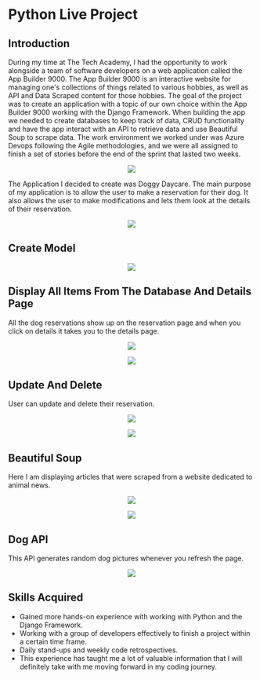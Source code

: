 
# Python Live Project

## Introduction
During my time at The Tech Academy, I had the opportunity to work alongside a team of software developers on a web application called the App Builder 9000. The App Builder 9000 is an interactive website for managing one's collections of things related to various hobbies, as well as API and Data Scraped content for those hobbies. The goal of the project was to create an application with a topic of our own choice within the App Builder 9000 working with the Django Framework. When building the app we needed to create databases to keep track of data, CRUD functionality and have the app interact with an API to retrieve data and use Beautiful Soup to scrape data. The work environment we worked under was Azure Devops following the Agile methodologies, and we were all assigned to finish a set of stories before the end of the sprint that lasted two weeks.

<p align="center">
<img src=https://user-images.githubusercontent.com/122836246/230712697-96886eca-1276-4076-8dca-12b9364047d4.png>
</p>

The Application I decided to create was Doggy Daycare. The main purpose of my application is to allow the user to make a reservation for their dog. It also allows the user to make modifications and lets them look at the details of their reservation.  

<p align="center">
<img src=https://user-images.githubusercontent.com/122836246/230700155-5df586ce-d865-45a6-b00a-8c53a11ef77c.gif>
</p>

## Create Model 

<p align="center">
<img src=https://user-images.githubusercontent.com/122836246/230712909-fd6f0bc3-b031-42d5-be8a-7527cba42109.png>
 </p>
 
 ## Display All Items From The Database And Details Page
 All the dog reservations show up on the reservation page and when you click on details it takes you to the details page.
 
 <p align="center">
 <img src=https://user-images.githubusercontent.com/122836246/230698452-7a826cbb-c978-411a-a01b-27e7dc363305.gif>
 </p>
 
  <p align="center">
 <img src=https://user-images.githubusercontent.com/122836246/230714609-cd902969-5a3a-48dc-9829-9bece22760e2.png>
 </p>


  ## Update And Delete
  User can update and delete their reservation.
  
  <p align="center">
  <img src=https://user-images.githubusercontent.com/122836246/230699522-7d9efddd-0df6-4759-8cd5-84210466ca97.gif>
  </p>
  
  <p align="center">
  <img src=https://user-images.githubusercontent.com/122836246/230713678-43105f44-b67b-4593-88bd-06122187f3e8.png>
  </p>


## Beautiful Soup
Here I am displaying articles that were scraped from a website dedicated to animal news. 
<p align="center">
<img src=https://user-images.githubusercontent.com/122836246/230699885-4fe72cdd-1a17-4e92-86a1-381448ab1c02.gif>
</p>

<p align="center">
<img src=https://user-images.githubusercontent.com/122836246/230714137-d08ab3a4-a236-4414-bdbe-e05a8cc8e205.png>
</p>

## Dog API
This API generates random dog pictures whenever you refresh the page. 
<p align="center">
<img src=https://user-images.githubusercontent.com/122836246/230700059-3fd7b3a6-b09e-4a9d-beb6-aaa71da2c24d.gif>
</p>

## Skills Acquired 
 - Gained more hands-on experience with working with Python and the Django Framework.
 - Working with a group of developers effectively to finish a project within a certain time frame.
 - Daily stand-ups and weekly code retrospectives.
 - This experience has taught me a lot of valuable information that I will definitely take with me moving forward in my coding journey. 
  


